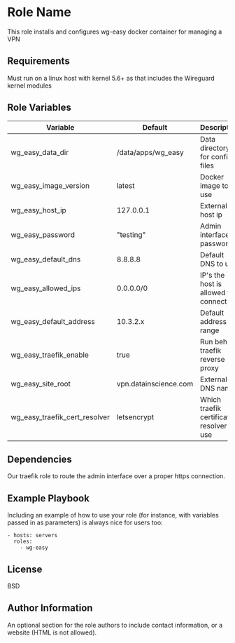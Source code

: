 Role Name
=========

This role installs and configures wg-easy docker container for managing a VPN

Requirements
------------

Must run on a linux host with kernel 5.6+ as that includes the Wireguard kernel modules

Role Variables
--------------
| Variable                      | Default               | Description                               |
| ---                           | ---                   | ---                                       |
| wg_easy_data_dir              | /data/apps/wg_easy    | Data directory for config files           |
| wg_easy_image_version         | latest                | Docker image to use                       |
| wg_easy_host_ip               | 127.0.0.1             | External host ip                          |
| wg_easy_password              | "testing"             | Admin interface password                  |
| wg_easy_default_dns           | 8.8.8.8               | Default DNS to use                        |
| wg_easy_allowed_ips           | 0.0.0.0/0             | IP's the host is allowed to connect to    |
| wg_easy_default_address       | 10.3.2.x              | Default address range                     |
| wg_easy_traefik_enable        | true                  | Run behind traefik reverse proxy          |
| wg_easy_site_root             | vpn.datainscience.com | External DNS name                         |
| wg_easy_traefik_cert_resolver | letsencrypt           | Which traefik certificate resolver to use |

Dependencies
------------

Our traefik role to route the admin interface over a proper https connection.

Example Playbook
----------------

Including an example of how to use your role (for instance, with variables passed in as parameters) is always nice for users too:

    - hosts: servers
      roles:
        - wg-easy

License
-------

BSD

Author Information
------------------

An optional section for the role authors to include contact information, or a website (HTML is not allowed).
